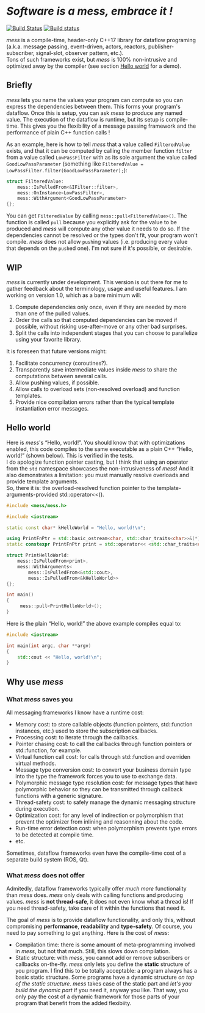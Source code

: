 # *Software is a mess, embrace it !*

[![Build Status](https://travis-ci.org/LouisCharlesC/mess.svg?branch=master)](https://travis-ci.org/LouisCharlesC/mess)
[![Build status](https://ci.appveyor.com/api/projects/status/3550cw0y96igwlye/branch/master?svg=true)](https://ci.appveyor.com/project/LouisCharlesC/mess/branch/master)

*mess* is a compile-time, header-only C++17 library for dataflow programing (a.k.a. message passing, event-driven, actors, reactors, publisher-subscriber, signal-slot, observer pattern, etc.).  
Tons of such frameworks exist, but *mess* is 100% non-intrusive and optimized away by the compiler (see section [Hello world](#Hello-world) for a demo).

## Briefly

*mess* lets you name the values your program can compute so you can express the dependencies between them. This forms your program's dataflow. Once this is setup, you can ask *mess* to produce any named value. The execution of the dataflow is runtime, but its setup is compile-time. This gives you the flexibility of a message passing framework and the performance of plain C++ function calls !

As an example, here is how to tell *mess* that a value called `FilteredValue` exists, and that it can be computed by calling the member function `filter` from a value called `LowPassFilter` with as its sole argument the value called `GoodLowPassParameter` (something like `FilteredValue = LowPassFilter.filter(GoodLowPassParameter);`):

```c++
struct FilteredValue:
	mess::IsPulledFrom<&IFilter::filter>,
	mess::OnInstance<LowPassFilter>,
	mess::WithArgument<GoodLowPassParameter>
{};
```

You can get `FilteredValue` by calling `mess::pull<FilteredValue>()`. The function is called `pull` because you explicitly ask for the value to be produced and *mess* will compute any other value it needs to do so. If the dependencies cannot be resolved or the types don't fit, your program won't compile. *mess* does not allow `push`ing values (i.e. producing every value that depends on the `push`ed one). I'm not sure if it's possible, or desirable.

## WIP

*mess* is currently under development. This version is out there for me to gather feedback about the terminology, usage and useful features. I am working on version 1.0, which as a bare minimum will:

1. Compute dependencies only once, even if they are needed by more than one of the pulled values.
1. Order the calls so that computed dependencies can be moved if possible, without risking use-after-move or any other bad surprises.
1. Split the calls into independent stages that you can choose to parallelize using your favorite library.

It is foreseen that future versions might:

1. Facilitate concurrency (coroutines?).
1. Transparently save intermediate values inside *mess* to share the computations between several calls.
1. Allow pushing values, if possible.
1. Allow calls to overload sets (non-resolved overload) and function templates.
1. Provide nice compilation errors rather than the typical template instantiation error messages.

## Hello world

Here is *mess*'s “Hello, world!”. You should know that with optimizations enabled, this code compiles to the same executable as a plain C++ “Hello, world!” (shown below). This is verified in the tests.  
I do apologize function pointer casting, but I think that using an operator from the `std` namespace showcases the non-intrusiveness of *mess*! And it also demonstrates a limitation: you must manually resolve overloads and provide template arguments.  
So, there it is: the overload-resolved function pointer to the template-arguments-provided std::operator<<().

```c++
#include <mess/mess.h>

#include <iostream>

static const char* kHelloWorld = "Hello, world!\n";

using PrintFnPtr = std::basic_ostream<char, std::char_traits<char>>&(*)(std::basic_ostream<char, std::char_traits<char>>&, const char*);
static constexpr PrintFnPtr print = std::operator<< <std::char_traits<char> >;

struct PrintHelloWorld:
	mess::IsPulledFrom<print>,
	mess::WithArguments<
		mess::IsPulledFrom<&std::cout>,
		mess::IsPulledFrom<&kHelloWorld>>
{};

int main()
{
	 mess::pull<PrintHelloWorld>();
}
```

Here is the plain “Hello, world!” the above example compiles equal to:

```c++
#include <iostream>

int main(int argc, char **argv)
{
	std::cout << "Hello, world!\n";
}
```

## Why use *mess*

### What *mess* saves you

All messaging frameworks I know have a runtime cost:

* Memory cost: to store callable objects (function pointers, std::function instances, etc.) used to store the subscription callbacks.
* Processing cost: to iterate through the callbacks.
* Pointer chasing cost: to call the callbacks through function pointers or std::function, for example.
* Virtual function call cost: for calls through std::function and overriden virtual methods.
* Message type conversion cost: to convert your business domain type into the type the framework forces you to use to exchange data.
* Polymorphic message type resolution cost: for message types that have polymorphic behavior so they can be transmitted through callback functions with a generic signature.
* Thread-safety cost: to safely manage the dynamic messaging structure during execution.
* Optimization cost: for any level of indirection or polymorphism that prevent the optimizer from inlining and reasonning about the code.
* Run-time error detection cost: when polymorphism prevents type errors to be detected at compile time.
* etc.

Sometimes, dataflow frameworks even have the compile-time cost of a separate build system (ROS, Qt).

### What *mess* does not offer

Admitedly, dataflow frameworks typically offer *much more* functionality than *mess* does. *mess* only deals with calling functions and producing values. *mess* is **not thread-safe**, it does not even know what a thread is! If you need thread-safety, take care of it within the functions that need it.

The goal of *mess* is to provide dataflow functionality, and only this, without compromising **performance**, **readability** and **type-safety**. Of course, you need to pay something to get anything. Here is the cost of *mess*:

* Compilation time: there is some amount of meta-programming involved in *mess*, but not that much. Still, this slows down compilation.
* Static structure: with *mess*, you cannot add or remove subscribers or callbacks on-the-fly. *mess* only lets you define the **static** structure of you program. I find this to be totally acceptable: a program always has a basic static structure. Some programs have a dynamic structure *on top of the static structure*. *mess* takes case of the static part and *let's you build the dynamic part* if you need it, anyway you like. That way, you only pay the cost of a dynamic framework for those parts of your program that benefit from the added flexibiity.
